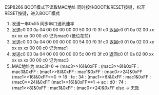ESP8266 BOOT模式下读取MAC地址
同时按住BOOT和RESET按键，松开RESET按键，进入BOOT模式
1.	发送一串0x55 同步串口通讯速率
2.	发送c0 00 0a 04 00 00 00 00 00 50 00 f0 3f c0	返回c0 01 0a 02 00 xx xx xx xx 00 00 c0		记为mac0 (低位在前)
3.	发送c0 00 0a 04 00 00 00 00 00 54 00 f0 3f c0	返回c0 01 0a 02 00 xx xx xx xx 00 00 c0		记为mac1
4.	发送c0 00 0a 04 00 00 00 00 00 5c 00 f0 3f c0	返回c0 01 0a 02 00 xx xx xx xx 00 00 c0		记为mac3
5.	MAC地址为	mac3!=0 ->	(mac3>>16)&0xFF : (mac3>>8)&0xFF : mac3&0xFF : (mac1>>8)&0xFF : mac1&0xFF : (mac0>>24)&0xFF
				(mac1>>16)&0xFF==0 ->	18 : fe : 34 : (mac1>>8)&0xFF : mac1&0xFF : (mac0>>24)&0xFF
				(mac1>>16)&0xFF==1 ->	ac : d0 : 74 : (mac1>>8)&0xFF : mac1&0xFF : (mac0>>24)&0xFF
				else ->	无效

